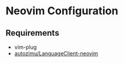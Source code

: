 # Neovim Configuration

## Requirements
* vim-plug
* [autozimu/LanguageClient-neovim](https://github.com/autozimu/LanguageClient-neovim)
